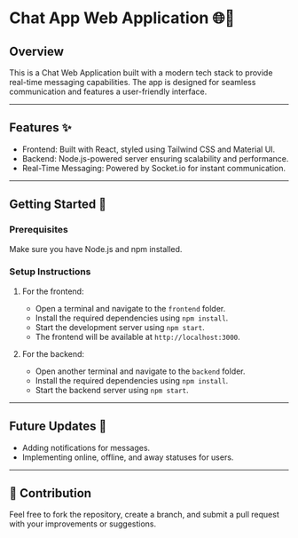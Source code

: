 # Chat App Web Application 🌐💬  

## Overview  
This is a Chat Web Application built with a modern tech stack to provide real-time messaging capabilities. The app is designed for seamless communication and features a user-friendly interface.  

---

## Features ✨  
- Frontend: Built with React, styled using Tailwind CSS and Material UI.  
- Backend: Node.js-powered server ensuring scalability and performance.  
- Real-Time Messaging: Powered by Socket.io for instant communication.  

---

## Getting Started 🚀  

### Prerequisites  
Make sure you have Node.js and npm installed.  

### Setup Instructions  

1. For the frontend:  
   - Open a terminal and navigate to the `frontend` folder.  
   - Install the required dependencies using `npm install`.  
   - Start the development server using `npm start`.  
   - The frontend will be available at `http://localhost:3000`.  

2. For the backend:  
   - Open another terminal and navigate to the `backend` folder.  
   - Install the required dependencies using `npm install`.  
   - Start the backend server using `npm start`.  

---

## Future Updates 🚀  
- Adding notifications for messages.  
- Implementing online, offline, and away statuses for users.

---

## 🙏 Contribution
Feel free to fork the repository, create a branch, and submit a pull request with your improvements or suggestions.
